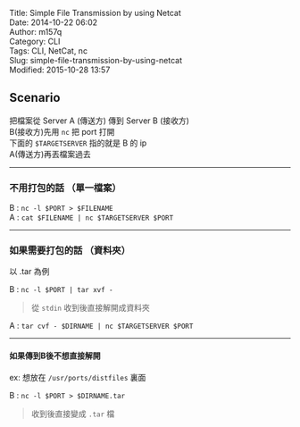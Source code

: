 Title: Simple File Transmission by using Netcat  
Date: 2014-10-22 06:02  
Author: m157q  
Category: CLI  
Tags: CLI, NetCat, nc  
Slug: simple-file-transmission-by-using-netcat  
Modified: 2015-10-28 13:57  
  
  
## Scenario  
  
把檔案從 Server A (傳送方) 傳到 Server B (接收方)  
B(接收方)先用 `nc` 把 port 打開  
下面的 `$TARGETSERVER` 指的就是 B 的 ip  
A(傳送方)再丟檔案過去  
  
---  
  
### 不用打包的話 （單一檔案）  
  
B : `nc -l $PORT > $FILENAME`  
A : `cat $FILENAME | nc $TARGETSERVER $PORT`  
  
---  
  
### 如果需要打包的話 （資料夾）  
  
以 .tar 為例  
  
B : `nc -l $PORT | tar xvf -`  
> 從 `stdin` 收到後直接解開成資料夾  
  
A : `tar cvf - $DIRNAME | nc $TARGETSERVER $PORT`  
  
---  
  
#### 如果傳到B後不想直接解開  
  
ex: 想放在 `/usr/ports/distfiles` 裏面  
  
B : `nc -l $PORT > $DIRNAME.tar`  
> 收到後直接變成 `.tar` 檔  
